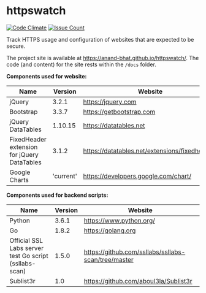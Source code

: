 # httpswatch
[![Code Climate](https://codeclimate.com/github/anand-bhat/httpswatch/badges/gpa.svg)](https://codeclimate.com/github/anand-bhat/httpswatch)
[![Issue Count](https://codeclimate.com/github/anand-bhat/httpswatch/badges/issue_count.svg)](https://codeclimate.com/github/anand-bhat/httpswatch)

Track HTTPS usage and configuration of websites that are expected to be secure.

The project site is available at https://anand-bhat.github.io/httpswatch/. The code (and content) for the site rests within the `/docs` folder.

**Components used for website:**

| Name | Version | Website |
| ----------- | ---- | ----------- |
| jQuery | 3.2.1 | https://jquery.com |
| Bootstrap | 3.3.7 | https://getbootstrap.com |
| jQuery DataTables | 1.10.15 | https://datatables.net |
| FixedHeader extension for jQuery DataTables | 3.1.2 | https://datatables.net/extensions/fixedheader/ |
| Google Charts | 'current' | https://developers.google.com/chart/ |

**Components used for backend scripts:**

| Name      | Version | Website |
| ----------- | ---- | ----------- |
| Python | 3.6.1 | https://www.python.org/|
| Go | 1.8.2 | https://golang.org |
| Official SSL Labs server test Go script (ssllabs-scan) | 1.5.0 | https://github.com/ssllabs/ssllabs-scan/tree/master |
| Sublist3r | 1.0 | https://github.com/aboul3la/Sublist3r |
